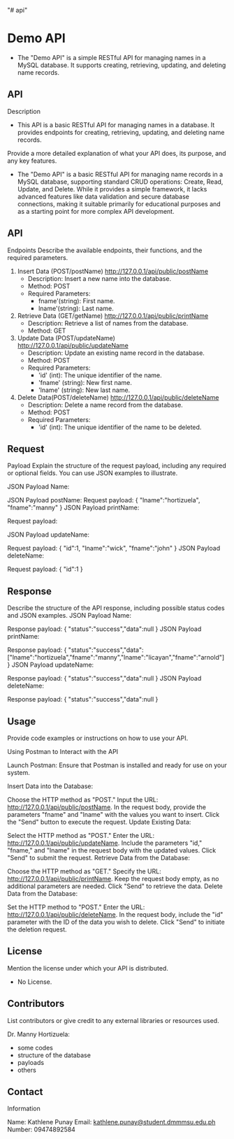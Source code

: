 "# api" 
# Demo API

- The "Demo API" is a simple RESTful API for managing names in a MySQL database. It supports creating, retrieving, updating, and deleting name records.
 
## API
Description
- This API is a basic RESTful API for managing names in a database. It provides endpoints for creating, retrieving, updating, and deleting name records.

Provide a more
detailed explanation of what your API does, its purpose, and any key features.
- The "Demo API" is a basic RESTful API for managing name records in a MySQL database, supporting standard CRUD operations: Create, Read, Update, and Delete. While it provides a simple framework, it lacks advanced features like data validation and secure database connections, making it suitable primarily for educational purposes and as a starting point for more complex API development.
 


## API
Endpoints
Describe the
available endpoints, their functions, and the required parameters.

1. Insert Data (POST/postName) http://127.0.0.1/api/public/postName
   - Description: Insert a new name into the database.
   - Method: POST
   - Required Parameters:
       - fname'(string): First name.
       - lname'(string): Last name.
2. Retrieve Data (GET/getName) http://127.0.0.1/api/public/printName
   - Description: Retrieve a list of names from the database.
   - Method: GET
3. Update Data (POST/updateName) http://127.0.0.1/api/public/updateName
   - Description: Update an existing name record in the database.
   - Method: POST
   - Required Parameters:
       - 'id' (int): The unique identifier of the name.
       - 'fname' (string): New first name.
       - 'lname' (string): New last name.
4. Delete Data(POST/deleteName) http://127.0.0.1/api/public/deleteName
   - Description: Delete a name record from the database.
   - Method: POST
   - Required Parameters:
       - 'id' (int): The unique identifier of the name to be deleted.

## Request
Payload
Explain the
structure of the request payload, including any required or optional fields.
You can use JSON examples to illustrate.

JSON Payload Name:

JSON Payload postName:
Request payload:
{ "lname":"hortizuela", "fname":"manny" }
JSON Payload printName:

Request payload:

JSON Payload updateName:

Request payload:
{ "id":1, "lname":"wick", "fname":"john" }
JSON Payload deleteName:

Request payload:
{ "id":1 }


 
## Response
Describe the
structure of the API response, including possible status codes and JSON
examples.
JSON Payload Name:

Response payload:
{ "status":"success","data":null }
JSON Payload printName:

Response payload:
{ "status":"success","data":["lname":"hortizuela","fname":"manny","lname":"licayan","fname":"arnold"] }
JSON Payload updateName:

Response payload:
{ "status":"success","data":null }
JSON Payload deleteName:

Response payload:
{ "status":"success","data":null }
 
 
## Usage
Provide code
examples or instructions on how to use your API.

Using Postman to Interact with the API

Launch Postman: Ensure that Postman is installed and ready for use on your system.

Insert Data into the Database:

Choose the HTTP method as "POST."
Input the URL: http://127.0.0.1/api/public/postName.
In the request body, provide the parameters "fname" and "lname" with the values you want to insert.
Click the "Send" button to execute the request.
Update Existing Data:

Select the HTTP method as "POST."
Enter the URL: http://127.0.0.1/api/public/updateName.
Include the parameters "id," "fname," and "lname" in the request body with the updated values.
Click "Send" to submit the request.
Retrieve Data from the Database:

Choose the HTTP method as "GET."
Specify the URL: http://127.0.0.1/api/public/printName.
Keep the request body empty, as no additional parameters are needed.
Click "Send" to retrieve the data.
Delete Data from the Database:

Set the HTTP method to "POST."
Enter the URL: http://127.0.0.1/api/public/deleteName.
In the request body, include the "id" parameter with the ID of the data you wish to delete.
Click "Send" to initiate the deletion request.

## License
Mention the
license under which your API is distributed.

- No License.
 
## Contributors
List
contributors or give credit to any external libraries or resources used.

Dr. Manny Hortizuela:
 - some codes
 - structure of the database
 - payloads
 - others

## Contact
Information

Name: Kathlene Punay
Email: kathlene.punay@student.dmmmsu.edu.ph
Number: 09474892584
